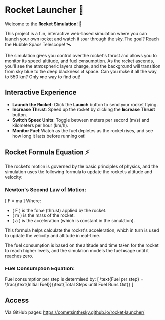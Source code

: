 # Rocket Launcher 🚀

Welcome to the **Rocket Simulation**! 🚀

This project is a fun, interactive web-based simulation where you can launch your own rocket and watch it soar through the sky. The goal? Reach the Hubble Space Telescope! 🛰️

The simulation gives you control over the rocket's thrust and allows you to monitor its speed, altitude, and fuel consumption. As the rocket ascends, you'll see the atmospheric layers change, and the background will transition from sky blue to the deep blackness of space. Can you make it all the way to 550 km? Only one way to find out!

## Interactive Experience

- **Launch the Rocket**: Click the **Launch** button to send your rocket flying.
- **Increase Thrust**: Speed up the rocket by clicking the **Increase Thrust** button.
- **Switch Speed Units**: Toggle between meters per second (m/s) and kilometers per hour (km/h).
- **Monitor Fuel**: Watch as the fuel depletes as the rocket rises, and see how long it lasts before running out!

## Rocket Formula Equation ⚡

The rocket’s motion is governed by the basic principles of physics, and the simulation uses the following formula to update the rocket's altitude and velocity:

### Newton's Second Law of Motion:
\[
F = ma
\]
Where:
- \( F \) is the force (thrust) applied by the rocket.
- \( m \) is the mass of the rocket.
- \( a \) is the acceleration (which is constant in the simulation).

This formula helps calculate the rocket's acceleration, which in turn is used to update the velocity and altitude in real-time.

The fuel consumption is based on the altitude and time taken for the rocket to reach higher levels, and the simulation models the fuel usage until it reaches zero.

### Fuel Consumption Equation:
Fuel consumption per step is determined by:
\[
\text{Fuel per step} = \frac{\text{Initial Fuel}}{\text{Total Steps until Fuel Runs Out}}
\]

## Access
Via GitHub pages: https://cometsinthesky.github.io/rocket-launcher/
